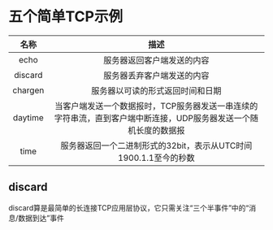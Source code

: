 # 五个简单TCP示例

| 名称 |  描述 |
|:----:|:-----:|
| echo | 服务器返回客户端发送的内容 |
| discard | 服务器丢弃客户端发送的内容 |
| chargen | 服务器以可读的形式返回时间和日期 |
| daytime | 当客户端发送一个数据报时，TCP服务器发送一串连续的字符串流，直到客户端中断连接，UDP服务器发送一个随机长度的数据报
|   time  | 服务器返回一个二进制形式的32bit，表示从UTC时间1900.1.1至今的秒数

## discard
discard算是最简单的长连接TCP应用层协议，它只需关注“三个半事件”中的“消息/数据到达”事件